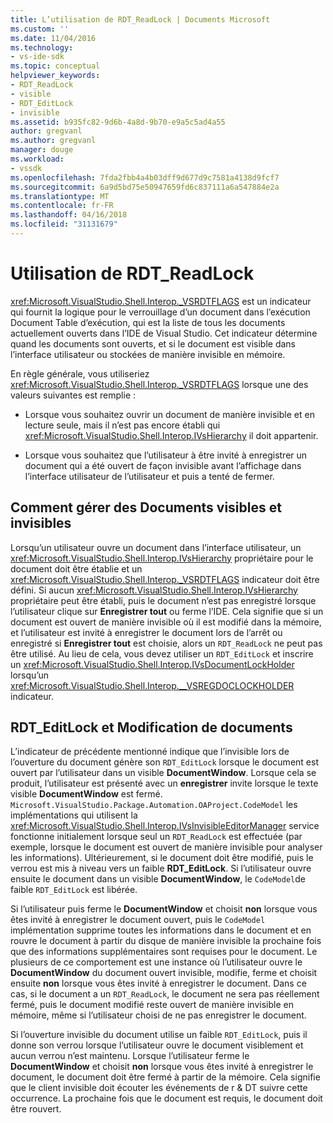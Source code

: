 ```yaml
---
title: L’utilisation de RDT_ReadLock | Documents Microsoft
ms.custom: ''
ms.date: 11/04/2016
ms.technology:
- vs-ide-sdk
ms.topic: conceptual
helpviewer_keywords:
- RDT_ReadLock
- visible
- RDT_EditLock
- invisible
ms.assetid: b935fc82-9d6b-4a8d-9b70-e9a5c5ad4a55
author: gregvanl
ms.author: gregvanl
manager: douge
ms.workload:
- vssdk
ms.openlocfilehash: 7fda2fbb4a4b03dff9d677d9c7581a4138d9fcf7
ms.sourcegitcommit: 6a9d5bd75e50947659fd6c837111a6a547884e2a
ms.translationtype: MT
ms.contentlocale: fr-FR
ms.lasthandoff: 04/16/2018
ms.locfileid: "31131679"
---
```

# <a name="rdtreadlock-usage"></a>Utilisation de RDT_ReadLock

<xref:Microsoft.VisualStudio.Shell.Interop._VSRDTFLAGS> est un indicateur qui fournit la logique pour le verrouillage d’un document dans l’exécution Document Table d’exécution, qui est la liste de tous les documents actuellement ouverts dans l’IDE de Visual Studio. Cet indicateur détermine quand les documents sont ouverts, et si le document est visible dans l’interface utilisateur ou stockées de manière invisible en mémoire.

En règle générale, vous utiliseriez <xref:Microsoft.VisualStudio.Shell.Interop._VSRDTFLAGS> lorsque une des valeurs suivantes est remplie :

- Lorsque vous souhaitez ouvrir un document de manière invisible et en lecture seule, mais il n’est pas encore établi qui <xref:Microsoft.VisualStudio.Shell.Interop.IVsHierarchy> il doit appartenir.

- Lorsque vous souhaitez que l’utilisateur à être invité à enregistrer un document qui a été ouvert de façon invisible avant l’affichage dans l’interface utilisateur de l’utilisateur et puis a tenté de fermer.

## <a name="how-to-manage-visible-and-invisible-documents"></a>Comment gérer des Documents visibles et invisibles

Lorsqu’un utilisateur ouvre un document dans l’interface utilisateur, un <xref:Microsoft.VisualStudio.Shell.Interop.IVsHierarchy> propriétaire pour le document doit être établie et un <xref:Microsoft.VisualStudio.Shell.Interop._VSRDTFLAGS> indicateur doit être défini. Si aucun <xref:Microsoft.VisualStudio.Shell.Interop.IVsHierarchy> propriétaire peut être établi, puis le document n’est pas enregistré lorsque l’utilisateur clique sur **Enregistrer tout** ou ferme l’IDE. Cela signifie que si un document est ouvert de manière invisible où il est modifié dans la mémoire, et l’utilisateur est invité à enregistrer le document lors de l’arrêt ou enregistré si **Enregistrer tout** est choisie, alors un `RDT_ReadLock` ne peut pas être utilisé. Au lieu de cela, vous devez utiliser un `RDT_EditLock` et inscrire un <xref:Microsoft.VisualStudio.Shell.Interop.IVsDocumentLockHolder> lorsqu’un <xref:Microsoft.VisualStudio.Shell.Interop.__VSREGDOCLOCKHOLDER> indicateur.

## <a name="rdteditlock-and-document-modification"></a>RDT_EditLock et Modification de documents

L’indicateur de précédente mentionné indique que l’invisible lors de l’ouverture du document génère son `RDT_EditLock` lorsque le document est ouvert par l’utilisateur dans un visible **DocumentWindow**. Lorsque cela se produit, l’utilisateur est présenté avec un **enregistrer** invite lorsque le texte visible **DocumentWindow** est fermé. `Microsoft.VisualStudio.Package.Automation.OAProject.CodeModel` les implémentations qui utilisent la <xref:Microsoft.VisualStudio.Shell.Interop.IVsInvisibleEditorManager> service fonctionne initialement lorsque seul un `RDT_ReadLock` est effectuée (par exemple, lorsque le document est ouvert de manière invisible pour analyser les informations). Ultérieurement, si le document doit être modifié, puis le verrou est mis à niveau vers un faible **RDT_EditLock**. Si l’utilisateur ouvre ensuite le document dans un visible **DocumentWindow**, le `CodeModel`de faible `RDT_EditLock` est libérée.

Si l’utilisateur puis ferme le **DocumentWindow** et choisit **non** lorsque vous êtes invité à enregistrer le document ouvert, puis le `CodeModel` implémentation supprime toutes les informations dans le document et en rouvre le document à partir du disque de manière invisible la prochaine fois que des informations supplémentaires sont requises pour le document. Le plusieurs de ce comportement est une instance où l’utilisateur ouvre le **DocumentWindow** du document ouvert invisible, modifie, ferme et choisit ensuite **non** lorsque vous êtes invité à enregistrer le document. Dans ce cas, si le document a un `RDT_ReadLock`, le document ne sera pas réellement fermé, puis le document modifié reste ouvert de manière invisible en mémoire, même si l’utilisateur choisi de ne pas enregistrer le document.

Si l’ouverture invisible du document utilise un faible `RDT_EditLock`, puis il donne son verrou lorsque l’utilisateur ouvre le document visiblement et aucun verrou n’est maintenu. Lorsque l’utilisateur ferme le **DocumentWindow** et choisit **non** lorsque vous êtes invité à enregistrer le document, le document doit être fermé à partir de la mémoire. Cela signifie que le client invisible doit écouter les événements de r & DT suivre cette occurrence. La prochaine fois que le document est requis, le document doit être rouvert.
